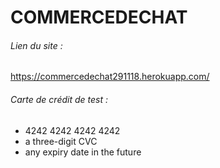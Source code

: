 # COMMERCEDECHAT

###### Lien du site :

https://commercedechat291118.herokuapp.com/


###### Carte de crédit de test :

- 4242 4242 4242 4242
- a three-digit CVC
- any expiry date in the future
